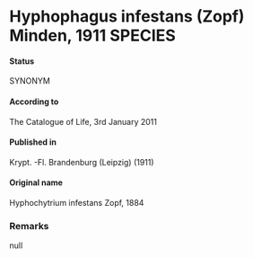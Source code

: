 Hyphophagus infestans (Zopf) Minden, 1911 SPECIES
=======

#### Status
SYNONYM

#### According to
The Catalogue of Life, 3rd January 2011

#### Published in
Krypt. -Fl. Brandenburg (Leipzig) (1911)

#### Original name
Hyphochytrium infestans Zopf, 1884

### Remarks
null